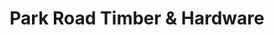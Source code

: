 ---
title: "Park Road Timber & Hardware"
url: /cheltenham/park-road-timber-und-hardware/
shop: Baustoffe
---